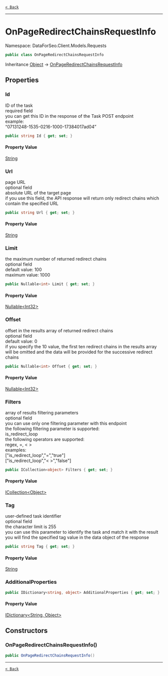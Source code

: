 [`< Back`](./)

---

# OnPageRedirectChainsRequestInfo

Namespace: DataForSeo.Client.Models.Requests

```csharp
public class OnPageRedirectChainsRequestInfo
```

Inheritance [Object](https://docs.microsoft.com/en-us/dotnet/api/system.object) → [OnPageRedirectChainsRequestInfo](./dataforseo.client.models.requests.onpageredirectchainsrequestinfo)

## Properties

### **Id**

ID of the task
 <br>required field
 <br>you can get this ID in the response of the Task POST endpoint
 <br>example:
 <br>“07131248-1535-0216-1000-17384017ad04”

```csharp
public string Id { get; set; }
```

#### Property Value

[String](https://docs.microsoft.com/en-us/dotnet/api/system.string)<br>

### **Url**

page URL
 <br>optional field
 <br>absolute URL of the target page
 <br>if you use this field, the API response will return only redirect chains which contain the specified URL

```csharp
public string Url { get; set; }
```

#### Property Value

[String](https://docs.microsoft.com/en-us/dotnet/api/system.string)<br>

### **Limit**

the maximum number of returned redirect chains
 <br>optional field
 <br>default value: 100
 <br>maximum value: 1000

```csharp
public Nullable<int> Limit { get; set; }
```

#### Property Value

[Nullable&lt;Int32&gt;](https://docs.microsoft.com/en-us/dotnet/api/system.nullable-1)<br>

### **Offset**

offset in the results array of returned redirect chains
 <br>optional field
 <br>default value: 0
 <br>if you specify the 10 value, the first ten redirect chains in the results array will be omitted and the data will be provided for the successive redirect chains

```csharp
public Nullable<int> Offset { get; set; }
```

#### Property Value

[Nullable&lt;Int32&gt;](https://docs.microsoft.com/en-us/dotnet/api/system.nullable-1)<br>

### **Filters**

array of results filtering parameters
 <br>optional field
 <br>you can use only one filtering parameter with this endpoint
 <br>the following filtering parameter is supported:
 <br>is_redirect_loop
 <br>the following operators are supported:
 <br>regex, =, &lt; &gt;
 <br>examples:
 <br>["is_redirect_loop","=","true"]
 <br>["is_redirect_loop","&lt; &gt;","false"]

```csharp
public ICollection<object> Filters { get; set; }
```

#### Property Value

[ICollection&lt;Object&gt;](https://docs.microsoft.com/en-us/dotnet/api/system.collections.generic.icollection-1)<br>

### **Tag**

user-defined task identifier
 <br>optional field
 <br>the character limit is 255
 <br>you can use this parameter to identify the task and match it with the result
 <br>you will find the specified tag value in the data object of the response

```csharp
public string Tag { get; set; }
```

#### Property Value

[String](https://docs.microsoft.com/en-us/dotnet/api/system.string)<br>

### **AdditionalProperties**

```csharp
public IDictionary<string, object> AdditionalProperties { get; set; }
```

#### Property Value

[IDictionary&lt;String, Object&gt;](https://docs.microsoft.com/en-us/dotnet/api/system.collections.generic.idictionary-2)<br>

## Constructors

### **OnPageRedirectChainsRequestInfo()**

```csharp
public OnPageRedirectChainsRequestInfo()
```

---

[`< Back`](./)
